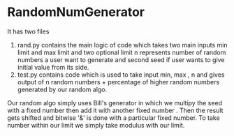 # RandomNumGenerator
It has two files
1. rand.py contains the main logic of code which takes two main inputs min limit and max limit and two optional limit n represents number of random numbers a user want to generate and second seed if user wants to give initial value from its side.
2. test.py contains code which is used to take input min, max , n and gives output of n random numbers + percentage of higher random numbers generated by our random algo.

Our random algo simply uses Bill's generator in which we multipy the seed with a fixed number then add it with another fixed number . Then the result gets shifted and bitwise '&' is done with a particular fixed number. To take number within our limit we simply take modulus with our limit.
